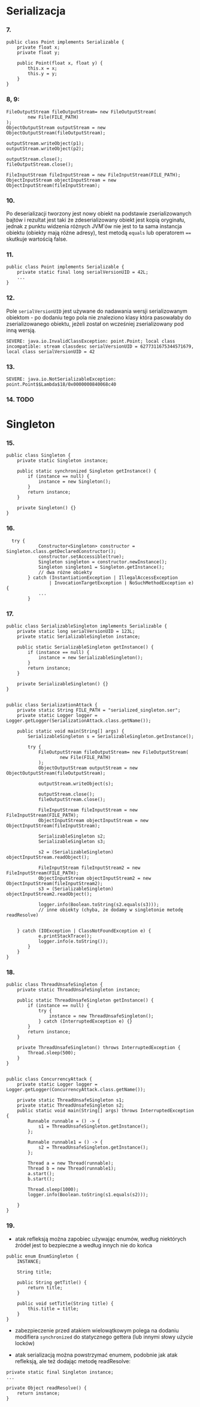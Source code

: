 # Serializacja
### 7.
```
public class Point implements Serializable {
    private float x;
    private float y;

    public Point(float x, float y) {
        this.x = x;
        this.y = y;
    }
}
```
### 8, 9:
```
FileOutputStream fileOutputStream= new FileOutputStream(
        new File(FILE_PATH)
);
ObjectOutputStream outputStream = new ObjectOutputStream(fileOutputStream);

outputStream.writeObject(p1);
outputStream.writeObject(p2);

outputStream.close();
fileOutputStream.close();

FileInputStream fileInputStream = new FileInputStream(FILE_PATH);
ObjectInputStream objectInputStream = new ObjectInputStream(fileInputStream);
```
### 10.
Po deserializacji tworzony jest nowy obiekt na podstawie zserializowanych bajtów i
rezultat jest taki że zdeserializowany obiekt jest kopią oryginału, jednak z punktu widzenia różnych JVM'ów
nie jest to ta sama instancja obiektu (obiekty mają różne adresy), test metodą `equals` lub operatorem `==` skutkuje wartością false.
### 11.
```
public class Point implements Serializable {
    private static final long serialVersionUID = 42L;
    ...
}

```
### 12.
Pole `serialVersionUID` jest używane do nadawania wersji serializowanym obiektom - po dodaniu tego pola nie znaleziono klasy
która pasowałaby do zserializowanego obiektu, jeżeli został on wcześniej zserializowany pod inną wersją.
```
SEVERE: java.io.InvalidClassException: point.Point; local class incompatible: stream classdesc serialVersionUID = 6277311675344571679, local class serialVersionUID = 42
```
### 13.
```
SEVERE: java.io.NotSerializableException: point.Point$$Lambda$18/0x0000000840068c40
```
### 14. TODO

# Singleton
### 15.
```
public class Singleton {
    private static Singleton instance;

    public static synchronized Singleton getInstance() {
        if (instance == null) {
            instance = new Singleton();
        }
        return instance;
    }

    private Singleton() {}
}
```

### 16.
```
  try {
            Constructor<Singleton> constructor = Singleton.class.getDeclaredConstructor();
            constructor.setAccessible(true);
            Singleton singleton = constructor.newInstance();
            Singleton singleton1 = Singleton.getInstance();
            // dwa różne obiekty
        } catch (InstantiationException | IllegalAccessException
                | InvocationTargetException | NoSuchMethodException e) {
            ...
        }
```
### 17.
```
public class SerializableSingleton implements Serializable {
    private static long serialVersionUID = 123L;
    private static SerializableSingleton instance;

    public static SerializableSingleton getInstance() {
        if (instance == null) {
            instance = new SerializableSingleton();
        }
        return instance;
    }

    private SerializableSingleton() {}
}


public class SerializationAttack {
    private static String FILE_PATH = "serialized_singleton.ser";
    private static Logger logger = Logger.getLogger(SerializationAttack.class.getName());

    public static void main(String[] args) {
        SerializableSingleton s = SerializableSingleton.getInstance();

        try {
            FileOutputStream fileOutputStream= new FileOutputStream(
                    new File(FILE_PATH)
            );
            ObjectOutputStream outputStream = new ObjectOutputStream(fileOutputStream);

            outputStream.writeObject(s);

            outputStream.close();
            fileOutputStream.close();

            FileInputStream fileInputStream = new FileInputStream(FILE_PATH);
            ObjectInputStream objectInputStream = new ObjectInputStream(fileInputStream);

            SerializableSingleton s2;
            SerializableSingleton s3;

            s2 = (SerializableSingleton) objectInputStream.readObject();

            FileInputStream fileInputStream2 = new FileInputStream(FILE_PATH);
            ObjectInputStream objectInputStream2 = new ObjectInputStream(fileInputStream2);
            s3 = (SerializableSingleton) objectInputStream2.readObject();

            logger.info(Boolean.toString(s2.equals(s3)));
            // inne obiekty (chyba, że dodamy w singletonie metodę readResolve)


    } catch (IOException | ClassNotFoundException e) {
            e.printStackTrace();
            logger.info(e.toString());
        }
    }
}

```
### 18.
```
public class ThreadUnsafeSingleton {
    private static ThreadUnsafeSingleton instance;

    public static ThreadUnsafeSingleton getInstance() {
        if (instance == null) {
            try {
                instance = new ThreadUnsafeSingleton();
            } catch (InterruptedException e) {}
        }
        return instance;
    }

    private ThreadUnsafeSingleton() throws InterruptedException {
        Thread.sleep(500);
    }
}


public class ConcurrencyAttack {
    private static Logger logger = Logger.getLogger(ConcurrencyAttack.class.getName());

    private static ThreadUnsafeSingleton s1;
    private static ThreadUnsafeSingleton s2;
    public static void main(String[] args) throws InterruptedException {
        Runnable runnable = () -> {
            s1 = ThreadUnsafeSingleton.getInstance();
        };

        Runnable runnable1 = () -> {
            s2 = ThreadUnsafeSingleton.getInstance();
        };

        Thread a = new Thread(runnable);
        Thread b = new Thread(runnable1);
        a.start();
        b.start();

        Thread.sleep(1000);
        logger.info(Boolean.toString(s1.equals(s2)));

    }
}
```

### 19.
- atak refleksją można zapobiec używając enumów, według niektórych źródeł jest to bezpieczne a według innych nie do końca
```
public enum EnumSingleton {
    INSTANCE;

    String title;

    public String getTitle() {
        return title;
    }

    public void setTitle(String title) {
        this.title = title;
    }
}
```


- zabezpieczenie przed atakiem wielowątkowym polega na dodaniu modifiera `synchronized` do statycznego gettera (lub innymi słowy użycie locków)


- atak serializacją można powstrzymać enumem, podobnie jak atak refleksją, ale też dodając metodę readResolve:
```
private static final Singleton instance;
...

private Object readResolve() {
    return instance;
}
```